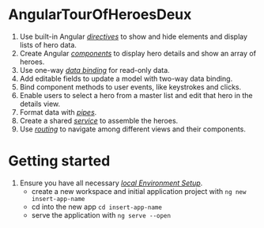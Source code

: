 # AngularTourOfHeroesDeux

1. Use built-in Angular _[directives](https://angular.io/guide/glossary#directive)_ to show and hide elements and display lists of hero data.
2. Create Angular _[components](https://angular.io/guide/glossary#component)_ to display hero details and show an array of heroes.
3. Use one-way _[data binding](https://angular.io/guide/glossary#data-binding)_ for read-only data.
4. Add editable fields to update a model with two-way data binding.
5. Bind component methods to user events, like keystrokes and clicks.
6. Enable users to select a hero from a master list and edit that hero in the details view.
7. Format data with _[pipes](https://angular.io/guide/glossary#pipe)_.
8. Create a shared _[service](https://angular.io/guide/glossary#service)_ to assemble the heroes.
9. Use _[routing](https://angular.io/guide/glossary#router)_ to navigate among different views and their components.

# Getting started

1. Ensure you have all necessary _[local Environment Setup](https://angular.io/guide/setup-local)_.
   - create a new workspace and initial application project with `ng new insert-app-name`
   - cd into the new app `cd insert-app-name`
   - serve the application with `ng serve --open`
